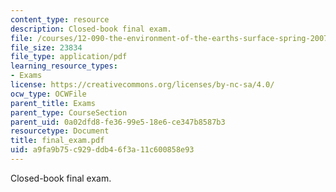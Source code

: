 ```yaml
---
content_type: resource
description: Closed-book final exam.
file: /courses/12-090-the-environment-of-the-earths-surface-spring-2007/a9fa9b75c929ddb46f3a11c600858e93_final_exam.pdf
file_size: 23834
file_type: application/pdf
learning_resource_types:
- Exams
license: https://creativecommons.org/licenses/by-nc-sa/4.0/
ocw_type: OCWFile
parent_title: Exams
parent_type: CourseSection
parent_uid: 0a02dfd8-fe36-99e5-18e6-ce347b8587b3
resourcetype: Document
title: final_exam.pdf
uid: a9fa9b75-c929-ddb4-6f3a-11c600858e93
---
```

Closed-book final exam.
